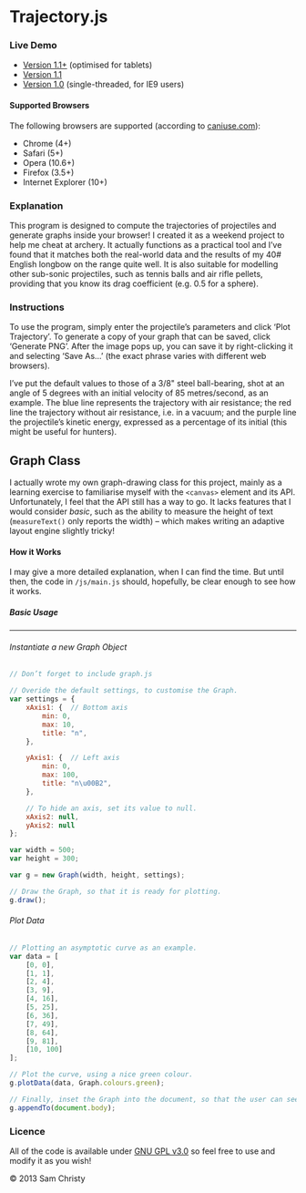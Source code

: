 Trajectory.js
=============

### Live Demo
- [Version 1.1+](http://samchristy.github.com/trajectory.js/app/v1.1+/) (optimised for tablets)
- [Version 1.1](http://samchristy.github.com/trajectory.js/app/v1.1/)
- [Version 1.0](http://samchristy.github.com/trajectory.js/app/v1.0/) (single-threaded, for IE9 users)

#### Supported Browsers
The following browsers are supported (according to [caniuse.com](http://caniuse.com/)):
- Chrome (4+)
- Safari (5+)
- Opera (10.6+)
- Firefox (3.5+)
- Internet Explorer (10+)

### Explanation
This program is designed to compute the trajectories of projectiles and generate graphs inside your 
browser! I created it as a weekend project to help me cheat at archery. It actually functions as a 
practical tool and I’ve found that it matches both the real-world data and the results of my 40# 
English longbow on the range quite well. It is also suitable for modelling other sub-sonic 
projectiles, such as tennis balls and air rifle pellets, providing that you know its drag 
coefficient (e.g. 0.5 for a sphere).

### Instructions
To use the program, simply enter the projectile’s parameters and click ‘Plot Trajectory’. To 
generate a copy of your graph that can be saved, click ‘Generate PNG’. After the image pops up, 
you can save it by right-clicking it and selecting ‘Save As…’ (the exact phrase varies with 
different web browsers).

I’ve put the default values to those of a 3/8" steel ball-bearing, shot at an angle of 5 degrees 
with an initial velocity of 85 metres/second, as an example. The blue line represents the trajectory 
with air resistance; the red line the trajectory without air resistance, i.e. in a vacuum; and the 
purple line the projectile’s kinetic energy, expressed as a percentage of its initial (this might be
 useful for hunters).

Graph Class
-----------
I actually wrote my own graph-drawing class for this project, mainly as a learning exercise to 
familiarise myself with the `<canvas>` element and its API. Unfortunately, I feel that the API still
 has a way to go. It lacks features that I would consider *basic*, such as the ability to measure 
the height of text (`measureText()` only reports the width) – which makes writing an adaptive layout
 engine slightly tricky!

#### How it Works
I may give a more detailed explanation, when I can find the time. But until then, the code in 
`/js/main.js` should, hopefully, be clear enough to see how it works.

##### Basic Usage
*****************
###### Instantiate a new Graph Object
```javascript
// Don’t forget to include graph.js

// Overide the default settings, to customise the Graph.
var settings = {
    xAxis1: {  // Bottom axis
        min: 0,
        max: 10,
        title: "n",
    },

    yAxis1: {  // Left axis
        min: 0,
        max: 100,
        title: "n\u00B2",
    },

    // To hide an axis, set its value to null.
    xAxis2: null,
    yAxis2: null
};

var width = 500;
var height = 300;

var g = new Graph(width, height, settings);

// Draw the Graph, so that it is ready for plotting.
g.draw();
```

###### Plot Data
```javascript
// Plotting an asymptotic curve as an example.
var data = [
    [0, 0],
    [1, 1],
    [2, 4],
    [3, 9],
    [4, 16],
    [5, 25],
    [6, 36],
    [7, 49],
    [8, 64],
    [9, 81],
    [10, 100]
];

// Plot the curve, using a nice green colour.
g.plotData(data, Graph.colours.green);

// Finally, inset the Graph into the document, so that the user can see it.
g.appendTo(document.body);
```

### Licence
All of the code is available under [GNU GPL v3.0](http://www.gnu.org/licenses/gpl-3.0.html) so feel 
free to use and modify it as you wish!

© 2013 Sam Christy
